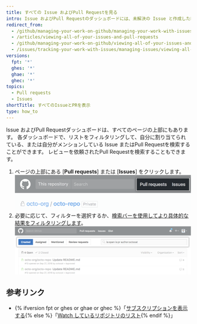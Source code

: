 ```yaml
---
title: すべての Issue およびPull Requestを見る
intro: Issue およびPull Requestのダッシュボードには、未解決の Issue と作成したPull Requestが一覧表示されます。 これらを使用して、古くなったアイテムを更新したり、閉じたり、サブスクライブしていないものも含め、すべてのリポジトリでメンションした場所を追跡したりできます。
redirect_from:
  - /github/managing-your-work-on-github/managing-your-work-with-issues-and-pull-requests/viewing-all-of-your-issues-and-pull-requests
  - /articles/viewing-all-of-your-issues-and-pull-requests
  - /github/managing-your-work-on-github/viewing-all-of-your-issues-and-pull-requests
  - /issues/tracking-your-work-with-issues/managing-issues/viewing-all-of-your-issues-and-pull-requests
versions:
  fpt: '*'
  ghes: '*'
  ghae: '*'
  ghec: '*'
topics:
  - Pull requests
  - Issues
shortTitle: すべてのIssueとPRを表示
type: how_to
---
```


Issue およびPull Requestダッシュボードは、すべてのページの上部にもあります。 各ダッシュボードで、リストをフィルタリングして、自分に割り当てられている、または自分がメンションしている Issue またはPull Requestを検索することができます。 レビューを依頼されたPull Requestを検索することもできます。

1. ページの上部にある [**Pull requests**] または [**Issues**] をクリックします。 ![グローバルPull Requestと Issue ダッシュボード](/assets/images/help/overview/issues_and_pr_dashboard.png)
2. 必要に応じて、フィルターを選択するか、[検索バーを使用してより具体的な結果をフィルタリングします](/articles/using-search-to-filter-issues-and-pull-requests)。 ![選択された "Created" フィルターによるPull Requestのリスト](/assets/images/help/overview/pr_dashboard_created.png)

## 参考リンク

- {% ifversion fpt or ghes or ghae or ghec %}「[サブスクリプションを表示する](/github/managing-subscriptions-and-notifications-on-github/viewing-your-subscriptions#reviewing-repositories-that-youre-watching){% else %}「[Watch しているリポジトリのリスト](/github/receiving-notifications-about-activity-on-github/listing-the-repositories-youre-watching){% endif %}」
